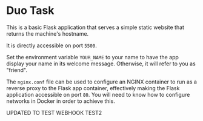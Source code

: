 # Duo Task

This is a basic Flask application that serves a simple static website that returns the machine's hostname.

It is directly accessible on port `5500`.

Set the environment variable `YOUR_NAME` to your name to have the app display your name in its welcome message. Otherwise, it will refer to you as "friend".

The `nginx.conf` file can be used to configure an NGINX container to run as a reverse proxy to the Flask app container, effectively making the Flask application accessible on port `80`. You will need to know how to configure networks in Docker in order to achieve this.

UPDATED TO TEST WEBHOOK TEST2
